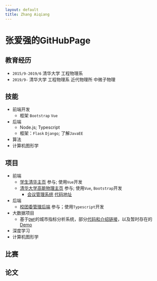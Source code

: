 ```yaml
---
layout: default
title: Zhang Aiqiang
---
```


# 张爱强的GitHubPage

## 教育经历

+ `2015/9-2019/6` 清华大学 工程物理系
+ `2019/9-` 清华大学 工程物理系 近代物理所 中微子物理
## 技能
+ 前端开发
    - 框架 `Bootstrap` `Vue`
+ 后端
    - Node.js; Typescript
    - 框架：`Flask` `Django`; 了解`JavaEE`
+ 算法
+ 计算机图形学
## 项目
+ 前端
    - [学生清华主页](https://student.tsinghua.edu.cn) 参与; 使用`Vue`开发
    - [清华大学高能物理主页](http://hep.tsinghua.edu.cn) 参与; 使用`Vue`, `Bootstrap`开发
    	+ [会议管理系统](http://hep.tsinghua.edu.cn/seminar) [代码地址](https://github.com/greatofdream/simpleIndico)
+ 后端
    - [校团委管理后端]() 参与；使用`Typescript`开发
+ 大数据项目
    - 基于[`DWF`](http://ise.thss.tsinghua.edu.cn/confluence/pages/viewpage.action?pageId=31621272)的城市指标分析系统，部分[代码和介绍链接](https://github.com/greatofdream/city)，以及暂时存在的[Demo](http://101.6.15.212:8593/app-web/login)
+ 深度学习
+ 计算机图形学

## 比赛

## 论文
